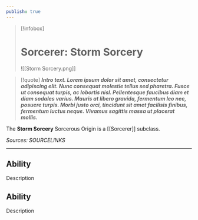 ```yaml
---
publish: true
---
```

> [!infobox]
> # Sorcerer: Storm Sorcery
> ![[Storm Sorcery.png]]

> [!quote]
> **_Intro text. Lorem ipsum dolor sit amet, consectetur adipiscing elit. Nunc consequat molestie tellus sed pharetra. Fusce ut consequat turpis, ac lobortis nisl. Pellentesque faucibus diam et diam sodales varius. Mauris at libero gravida, fermentum leo nec, posuere turpis. Morbi justo orci, tincidunt sit amet facilisis finibus, fermentum luctus neque. Vivamus sagittis massa ut placerat mollis._**

The **Storm Sorcery** Sorcerous Origin is a [[Sorcerer]] subclass.

*Sources: SOURCELINKS*
***
## Ability
Description
## Ability
Description